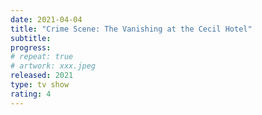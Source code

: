 ```yaml
---
date: 2021-04-04
title: "Crime Scene: The Vanishing at the Cecil Hotel"
subtitle:
progress:
# repeat: true
# artwork: xxx.jpeg
released: 2021
type: tv show
rating: 4
---
```

